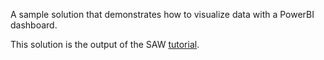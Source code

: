 A sample solution that demonstrates how to visualize data with a PowerBI dashboard.

This solution is the output of the SAW [tutorial](https://azure.github.io/Azure-CloudIntelligence-SolutionAuthoringWorkspace/tutorial.html).